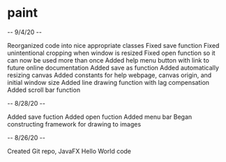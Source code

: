 # paint

-- 9/4/20 --

Reorganized code into nice appropriate classes
Fixed save function
Fixed unintentional cropping when window is resized
Fixed open function so it can now be used more than once
Added help menu button with link to future online documentation
Added save as function
Added automatically resizing canvas
Added constants for help webpage, canvas origin, and initial window size
Added line drawing function with lag compensation
Added scroll bar function

-- 8/28/20 --

Added save fuction
Added open fuction
Added menu bar
Began constructing framework for drawing to images


-- 8/26/20 --

Created Git repo, JavaFX Hello World code
